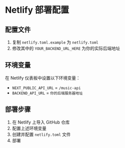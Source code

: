 # Netlify 部署配置

## 配置文件

1. 复制 `netlify.toml.example` 为 `netlify.toml`
2. 修改其中的 `YOUR_BACKEND_URL_HERE` 为你的实际后端地址

## 环境变量

在 Netlify 仪表板中设置以下环境变量：

- `NEXT_PUBLIC_API_URL` = `/music-api`
- `BACKEND_API_URL` = `你的后端服务器地址`

## 部署步骤

1. 在 Netlify 上导入 GitHub 仓库
2. 配置上述环境变量
3. 创建并配置 `netlify.toml` 文件
4. 部署
